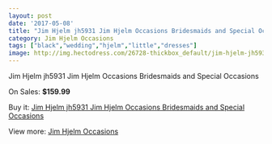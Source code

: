 ```yaml
---
layout: post
date: '2017-05-08'
title: "Jim Hjelm jh5931 Jim Hjelm Occasions Bridesmaids and Special Occasions"
category: Jim Hjelm Occasions
tags: ["black","wedding","hjelm","little","dresses"]
image: http://img.hectodress.com/26728-thickbox_default/jim-hjelm-jh5931-jim-hjelm-occasions-bridesmaids-and-special-occasions.jpg
---
```

Jim Hjelm jh5931 Jim Hjelm Occasions Bridesmaids and Special Occasions

On Sales: **$159.99**
<a href="https://www.hectodress.com/jim-hjelm-occasions/12396-jim-hjelm-jh5931-jim-hjelm-occasions-bridesmaids-and-special-occasions.html"><amp-img layout="responsive" width="600" height="600" src="//img.hectodress.com/26728-thickbox_default/jim-hjelm-jh5931-jim-hjelm-occasions-bridesmaids-and-special-occasions.jpg" alt="Jim Hjelm jh5931 Jim Hjelm Occasions Bridesmaids and Special Occasions 0" /></a>
<a href="https://www.hectodress.com/jim-hjelm-occasions/12396-jim-hjelm-jh5931-jim-hjelm-occasions-bridesmaids-and-special-occasions.html"><amp-img layout="responsive" width="600" height="600" src="//img.hectodress.com/26729-thickbox_default/jim-hjelm-jh5931-jim-hjelm-occasions-bridesmaids-and-special-occasions.jpg" alt="Jim Hjelm jh5931 Jim Hjelm Occasions Bridesmaids and Special Occasions 1" /></a>

Buy it: [Jim Hjelm jh5931 Jim Hjelm Occasions Bridesmaids and Special Occasions](https://www.hectodress.com/jim-hjelm-occasions/12396-jim-hjelm-jh5931-jim-hjelm-occasions-bridesmaids-and-special-occasions.html "Jim Hjelm jh5931 Jim Hjelm Occasions Bridesmaids and Special Occasions")

View more: [Jim Hjelm Occasions](https://www.hectodress.com/190-jim-hjelm-occasions "Jim Hjelm Occasions")